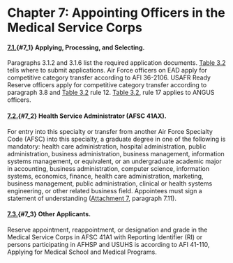 # Chapter 7: Appointing Officers in the Medical Service Corps

#### [7.1.](#7_1){#7_1} Applying, Processing, and Selecting. 

Paragraphs 3.1.2 and 3.1.6 list the required application documents. [Table 3.2](../chapter3/chapter3.md#table3_2) tells where to submit applications. Air Force officers on EAD apply for competitive category transfer according to AFI 36-2106. USAFR Ready Reserve officers apply for competitive category transfer according to paragraph 3.8 and [Table 3.2](../chapter3/chapter3.md#table3_2) rule 12. [Table 3.2](../chapter3/chapter3.md#table3_2), rule 17 applies to ANGUS officers. 

#### [7.2.](#7_2){#7_2} Health Service Administrator (AFSC 41AX).

For entry into this specialty or transfer from another Air Force Specialty Code (AFSC) into this specialty, a graduate degree in one of the following is mandatory: health care administration, hospital administration, public administration, business administration, business management, information systems management, or equivalent, or an undergraduate academic major in accounting, business administration, computer science, information systems, economics, finance, health care administration, marketing, business management, public administration, clinical or health systems engineering, or other related business field. Appointees must sign a statement of understanding ([Attachment 7](../attachments/attachment7.md), paragraph 7.11). 

#### [7.3.](#7_2){#7_3} Other Applicants.

Reserve appointment, reappointment, or designation and grade in the Medical Service Corps in AFSC 41A1 with Reporting Identifier (RI) or persons participating in AFHSP and USUHS is according to AFI 41-110, Applying for Medical School and Medical Programs.